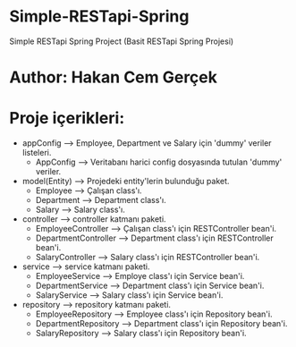 # Simple-RESTapi-Spring
Simple RESTapi Spring Project (Basit RESTapi Spring Projesi)

# Author: Hakan Cem Gerçek

# Proje içerikleri:

- appConfig                  --> Employee, Department ve Salary için 'dummy' veriler listeleri.
    - AppConfig              --> Veritabanı harici config dosyasında tutulan 'dummy' veriler.
- model(Entity)              --> Projedeki entity'lerin bulunduğu paket.
    - Employee               --> Çalışan class'ı.
    - Department             --> Department class'ı.
    - Salary                 --> Salary class'ı.
- controller                 --> controller katmanı paketi.
    - EmployeeController     --> Çalışan class'ı için RESTController bean'i.
    - DepartmentController   --> Department class'ı için RESTController bean'i.
    - SalaryController       --> Salary class'ı için RESTController bean'i.
- service                    --> service katmanı paketi.
    - EmployeeService        --> Employe class'ı için Service bean'i.
    - DepartmentService      --> Department class'ı için Service bean'i.
    - SalaryService          --> Salary class'ı için Service bean'i.
- repository                 --> repository katmanı paketi.
    - EmployeeRepository     --> Employee class'ı için Repository bean'i.
    - DepartmentRepository   --> Department class'ı için Repository bean'i.
    - SalaryRepository       --> Salary class'ı için Repository bean'i.
